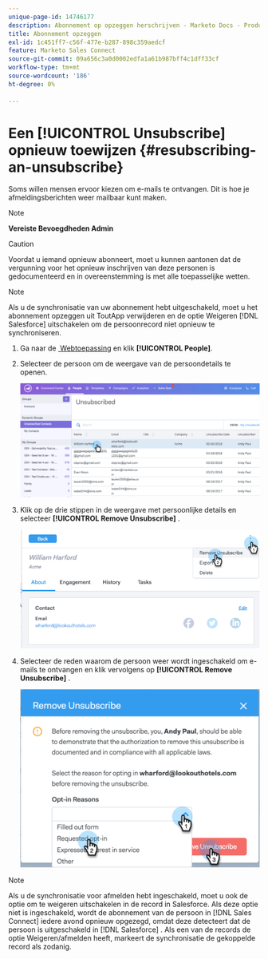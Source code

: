 ```yaml
---
unique-page-id: 14746177
description: Abonnement op opzeggen herschrijven - Marketo Docs - Productdocumentatie
title: Abonnement opzeggen
exl-id: 1c451ff7-c56f-477e-b287-898c359aedcf
feature: Marketo Sales Connect
source-git-commit: 09a656c3a0d0002edfa1a61b987bff4c1dff33cf
workflow-type: tm+mt
source-wordcount: '186'
ht-degree: 0%

---
```


# Een [!UICONTROL Unsubscribe] opnieuw toewijzen {#resubscribing-an-unsubscribe}

Soms willen mensen ervoor kiezen om e-mails te ontvangen. Dit is hoe je afmeldingsberichten weer mailbaar kunt maken.

>[!NOTE]
>
>**Vereiste Bevoegdheden Admin**

>[!CAUTION]
>
>Voordat u iemand opnieuw abonneert, moet u kunnen aantonen dat de vergunning voor het opnieuw inschrijven van deze personen is gedocumenteerd en in overeenstemming is met alle toepasselijke wetten.

>[!NOTE]
>
>Als u de synchronisatie van uw abonnement hebt uitgeschakeld, moet u het abonnement opzeggen uit ToutApp verwijderen en de optie Weigeren [!DNL Salesforce] uitschakelen om de persoonrecord niet opnieuw te synchroniseren.

1. Ga naar de [&#x200B; Webtoepassing &#x200B;](https://toutapp.com/login) en klik **[!UICONTROL People]**.

1. Selecteer de persoon om de weergave van de persoondetails te openen.

   ![](assets/two.png)

1. Klik op de drie stippen in de weergave met persoonlijke details en selecteer **[!UICONTROL Remove Unsubscribe]** .

   ![](assets/three.png)

1. Selecteer de reden waarom de persoon weer wordt ingeschakeld om e-mails te ontvangen en klik vervolgens op **[!UICONTROL Remove Unsubscribe]** .

   ![](assets/four.png)

>[!NOTE]
>
>Als u de synchronisatie voor afmelden hebt ingeschakeld, moet u ook de optie om te weigeren uitschakelen in de record in Salesforce. Als deze optie niet is ingeschakeld, wordt de abonnement van de persoon in [!DNL Sales Connect] iedere avond opnieuw opgezegd, omdat deze detecteert dat de persoon is uitgeschakeld in [!DNL Salesforce] . Als een van de records de optie Weigeren/afmelden heeft, markeert de synchronisatie de gekoppelde record als zodanig.

